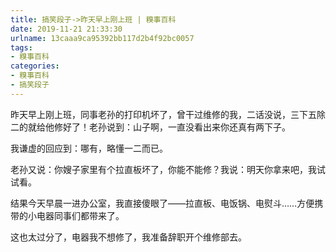 ```yaml
---
title: 搞笑段子->昨天早上刚上班 | 糗事百科
date: 2019-11-21 21:33:30
urlname: 13caaa9ca95392bb117d2b4f92bc0057
tags: 
- 糗事百科
categories:
- 糗事百科
- 搞笑段子
---
```

昨天早上刚上班，同事老孙的打印机坏了，曾干过维修的我，二话没说，三下五除二的就给他修好了！老孙说到：山子啊，一直没看出来你还真有两下子。

我谦虚的回应到：哪有，略懂一二而已。

老孙又说：你嫂子家里有个拉直板坏了，你能不能修？我说：明天你拿来吧，我试试看。

结果今天早晨一进办公室，我直接傻眼了——拉直板、电饭锅、电熨斗……方便携带的小电器同事们都带来了。

这也太过分了，电器我不想修了，我准备辞职开个维修部去。



